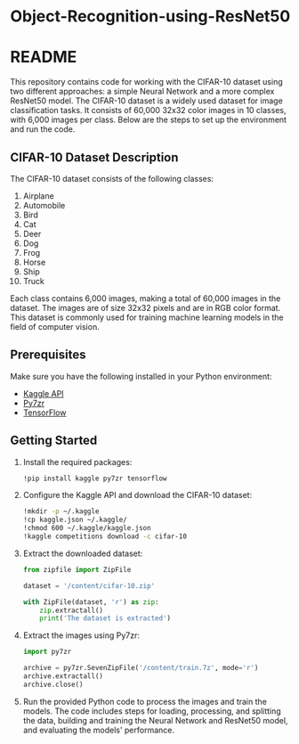 # Object-Recognition-using-ResNet50
# README

This repository contains code for working with the CIFAR-10 dataset using two different approaches: a simple Neural Network and a more complex ResNet50 model. The CIFAR-10 dataset is a widely used dataset for image classification tasks. It consists of 60,000 32x32 color images in 10 classes, with 6,000 images per class. Below are the steps to set up the environment and run the code.

## CIFAR-10 Dataset Description

The CIFAR-10 dataset consists of the following classes:

1. Airplane
2. Automobile
3. Bird
4. Cat
5. Deer
6. Dog
7. Frog
8. Horse
9. Ship
10. Truck

Each class contains 6,000 images, making a total of 60,000 images in the dataset. The images are of size 32x32 pixels and are in RGB color format. This dataset is commonly used for training machine learning models in the field of computer vision.

## Prerequisites

Make sure you have the following installed in your Python environment:

- [Kaggle API](https://github.com/Kaggle/kaggle-api)
- [Py7zr](https://pypi.org/project/py7zr/)
- [TensorFlow](https://www.tensorflow.org/install)

## Getting Started

1. Install the required packages:

   ```bash
   !pip install kaggle py7zr tensorflow
   ```

2. Configure the Kaggle API and download the CIFAR-10 dataset:

   ```bash
   !mkdir -p ~/.kaggle
   !cp kaggle.json ~/.kaggle/
   !chmod 600 ~/.kaggle/kaggle.json
   !kaggle competitions download -c cifar-10
   ```

3. Extract the downloaded dataset:

   ```python
   from zipfile import ZipFile
   
   dataset = '/content/cifar-10.zip'
   
   with ZipFile(dataset, 'r') as zip:
       zip.extractall()
       print('The dataset is extracted')
   ```

4. Extract the images using Py7zr:

   ```python
   import py7zr
   
   archive = py7zr.SevenZipFile('/content/train.7z', mode='r')
   archive.extractall()
   archive.close()
   ```

5. Run the provided Python code to process the images and train the models. The code includes steps for loading, processing, and splitting the data, building and training the Neural Network and ResNet50 model, and evaluating the models' performance.

